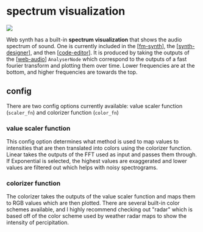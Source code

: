 # spectrum visualization

![](https://i.ameo.link/8us.png)

Web synth has a built-in **spectrum visualization** that shows the audio spectrum of sound.  One is currently included in the [[fm-synth]], the [[synth-designer]], and then [[code-editor]].  It is produced by taking the outputs of the [[web-audio]] `AnalyserNode` which correspond to the outputs of a fast fourier transform and plotting them over time.  Lower frequencies are at the bottom, and higher frequencies are towards the top.

## config

There are two config options currently available: value scaler function (`scaler_fn`) and colorizer function (`color_fn`)

### value scaler function

This config option determines what method is used to map values to intensities that are then translated into colors using the colorizer function.  Linear takes the outputs of the FFT used as input and passes them through.  If Exponential is selected, the highest values are exaggerated and lower values are filtered out which helps with noisy spectrograms.

### colorizer function

The colorizer takes the outputs of the value scaler function and maps them to RGB values which are then plotted.  There are several built-in color schemes available, and I highly recommend checking out "radar" which is based off of the color scheme used by weather radar maps to show the intensity of percipitation.

[//begin]: # "Autogenerated link references for markdown compatibility"
[fm-synth]: fm-synth "FM Synthesizer"
[synth-designer]: synth-designer "synth designer"
[code-editor]: code-editor "code-editor"
[web-audio]: web-audio "WebAudio"
[//end]: # "Autogenerated link references"

